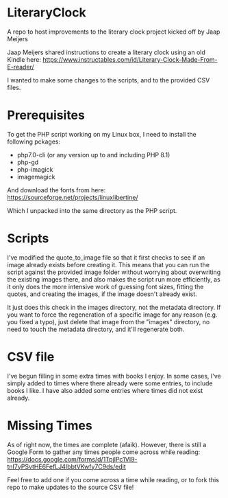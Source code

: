 # LiteraryClock
A repo to host improvements to the literary clock project kicked off by Jaap Meijers

Jaap Meijers shared instructions to create a literary clock using an old Kindle here: https://www.instructables.com/id/Literary-Clock-Made-From-E-reader/

I wanted to make some changes to the scripts, and to the provided CSV files.

# Prerequisites
To get the PHP script working on my Linux box, I need to install the following pckages:
* php7.0-cli (or any version up to and including PHP 8.1)
* php-gd
* php-imagick
* imagemagick

And download the fonts from here: 
https://sourceforge.net/projects/linuxlibertine/

Which I unpacked into the same directory as the PHP script.

# Scripts
I've modified the quote_to_image file so that it first checks to see if an image already exists before creating it. This means that you can run the script against the provided image folder without worrying about overwriting the existing images there, and also makes the script run more efficiently, as it only does the more intensive work of guessing font sizes, fitting the quotes, and creating the images, if the image doesn't already exist. 

It just does this check in the images directory, not the metadata directory. If you want to force the regeneration of a specific image for any reason (e.g. you fixed a typo), just delete that image from the "images" directory, no need to touch the metadata directory, and it'll regenerate both.

# CSV file
I've begun filling in some extra times with books I enjoy. In some cases, I've simply added to times where there already were some entries, to include books I like. I have also added some entries where times did not exist already.

# Missing Times

As of right now, the times are complete (afaik). However, there is still a Google Form to gather any times people come across while reading: https://docs.google.com/forms/d/1TpjlPc1VI9-tnI7yPSvtHE6FefLJ4IbbtVKwfy7C9ds/edit

Feel free to add one if you come across a time while reading, or to fork this repo to make updates to the source CSV file!
